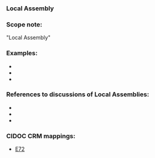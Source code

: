 
### Local Assembly 

###  Scope note: 
"Local Assembly" 

### Examples: 

* 
* 
* 

### References to discussions of Local Assemblies:

* 

* 

* 

### CIDOC CRM mappings: 

* [E72](http://www.cidoc-crm.org/Entity/e72-legal-object/version-6.2.2)